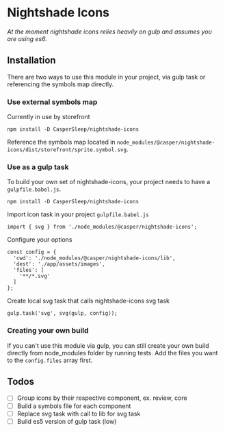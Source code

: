 # Nightshade Icons

_At the moment nightshade icons relies heavily on gulp and assumes you are
using es6._

## Installation

There are two ways to use this module in your project, via gulp task or
referencing the symbols map directly.


### Use external symbols map

Currently in use by storefront

```
npm install -D CasperSleep/nightshade-icons
```

Reference the symbols map located in `node_modules/@casper/nightshade-icons/dist/storefront/sprite.symbol.svg`.


### Use as a gulp task

To build your own set of nightshade-icons, your project needs to have a
`gulpfile.babel.js`.

```
npm install -D CasperSleep/nightshade-icons
```

Import icon task in your project `gulpfile.babel.js`

```
import { svg } from './node_modules/@casper/nightshade-icons';
```

Configure your options

```
const config = {
  'cwd': './node_modules/@casper/nightshade-icons/lib',
  'dest': './app/assets/images',
  'files': [
    '**/*.svg'
  ]
};
```

Create local svg task that calls nightshade-icons svg task

```
gulp.task('svg', svg(gulp, config));
```

### Creating your own build

If you can't use this module via gulp, you can still create your own build
directly from node_modules folder by running tests. Add the files you want to
the `config.files` array first.

## Todos

- [ ] Group icons by their respective component, ex. review, core
- [ ] Build a symbols file for each component
- [ ] Replace svg task with call to lib for svg task
- [ ] Build es5 version of gulp task (low)
